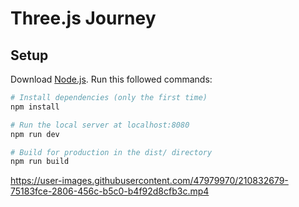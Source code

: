 # Three.js Journey

## Setup
Download [Node.js](https://nodejs.org/en/download/).
Run this followed commands:

``` bash
# Install dependencies (only the first time)
npm install

# Run the local server at localhost:8080
npm run dev

# Build for production in the dist/ directory
npm run build
```



https://user-images.githubusercontent.com/47979970/210832679-75183fce-2806-456c-b5c0-b4f92d8cfb3c.mp4

